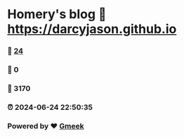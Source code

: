 # Homery's blog :link: https://darcyjason.github.io 
### :page_facing_up: [24](https://darcyjason.github.io/tag.html) 
### :speech_balloon: 0 
### :hibiscus: 3170 
### :alarm_clock: 2024-06-24 22:50:35 
### Powered by :heart: [Gmeek](https://github.com/Meekdai/Gmeek)
